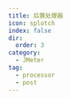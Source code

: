 ```yaml
---
title: 后置处理器
icon: splotch
index: false
dir:
  order: 3
category:
  - JMeter
tag:
  - processor
  - post
---
```


<Catalog />
